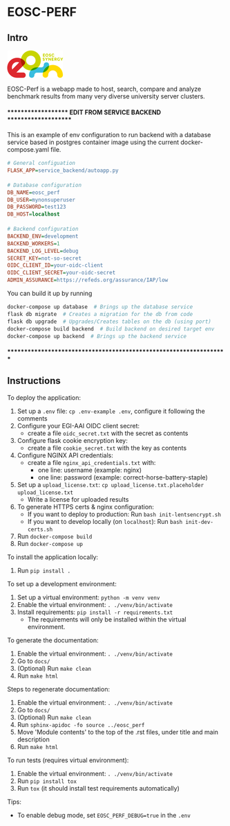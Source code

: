 # EOSC-PERF

## Intro
![](docs/source/eosc%20synergy%20logo.png)

EOSC-Perf is a webapp made to host, search, compare and analyze benchmark results from many very diverse university server clusters.



#### ****************** EDIT FROM SERVICE BACKEND *******************
This is an example of env configuration to run backend with a database service based in postgres container image using the current docker-compose.yaml file.

```ini
# General configuation
FLASK_APP=service_backend/autoapp.py

# Database configuration
DB_NAME=eosc_perf
DB_USER=mynonsuperuser
DB_PASSWORD=test123
DB_HOST=localhost

# Backend configuration
BACKEND_ENV=development
BACKEND_WORKERS=1
BACKEND_LOG_LEVEL=debug
SECRET_KEY=not-so-secret
OIDC_CLIENT_ID=your-oidc-client
OIDC_CLIENT_SECRET=your-oidc-secret
ADMIN_ASSURANCE=https://refeds.org/assurance/IAP/low
```

You can build it up by running

```bash
docker-compose up database  # Brings up the database service
flask db migrate  # Creates a migration for the db from code
flask db upgrade  # Upgrades/Creates tables on the db (using port)
docker-compose build backend  # Build backend on desired target env
docker-compose up backend  # Brings up the backend service
```
#### *****************************************************************

## Instructions

To deploy the application:
1. Set up a `.env` file: `cp .env-example .env`, configure it following the comments
1. Configure your EGI-AAI OIDC client secret:
   * create a file `oidc_secret.txt` with the secret as contents
1. Configure flask cookie encryption key:
   * create a file `cookie_secret.txt` with the key as contents
1. Configure NGINX API credentials:
   * create a file `nginx_api_credentials.txt` with:
     * one line: username (example: nginx)
     * one line: password (example: correct-horse-battery-staple)
1. Set up a `upload_license.txt`: `cp upload_license.txt.placeholder upload_license.txt`
   * Write a license for uploaded results
1. To generate HTTPS certs & nginx configuration:
   * If you want to deploy to production: Run `bash init-lentsencrypt.sh`
   * If you want to develop locally (on `localhost`): Run `bash init-dev-certs.sh`
1. Run `docker-compose build`
1. Run `docker-compose up`

To install the application locally:
1. Run `pip install .`

To set up a development environment:
1. Set up a virtual environment: `python -m venv venv`
1. Enable the virtual environment: `. ./venv/bin/activate`
1. Install requirements: `pip install -r requirements.txt`
    * The requirements will only be installed within the virtual environment.

To generate the documentation:
1. Enable the virtual environment: `. ./venv/bin/activate`
1. Go to `docs/`
1. (Optional) Run `make clean`
1. Run `make html`

Steps to regenerate documentation:
1. Enable the virtual environment: `. ./venv/bin/activate`
1. Go to `docs/`
1. (Optional) Run `make clean`
1. Run `sphinx-apidoc -fo source ../eosc_perf`
1. Move 'Module contents' to the top of the .rst files, under title and main description   
1. Run `make html`

To run tests (requires virtual environment):
1. Enable the virtual environment: `. ./venv/bin/activate`
1. Run `pip install tox`
1. Run `tox` (it should install test requirements automatically)

Tips:
- To enable debug mode, set `EOSC_PERF_DEBUG=true` in the `.env`

